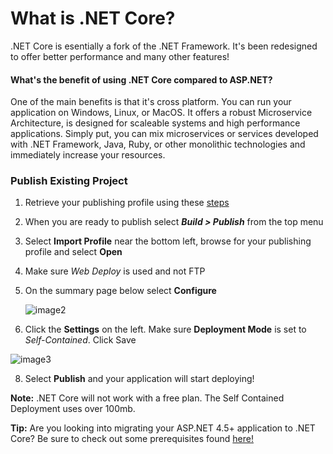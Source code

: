 # What is .NET Core?
.NET Core is esentially a fork of the .NET Framework. It's been redesigned to offer better performance and many other features!

#### What's the benefit of using .NET Core compared to ASP.NET?
One of the main benefits is that it's cross platform. You can run your application on Windows, Linux, or MacOS.
It offers a robust Microservice Architecture, is designed for scaleable systems and high performance applications. Simply put, you can mix microservices or services developed with .NET Framework, Java, Ruby, or other monolithic technologies and immediately increase your resources.

### Publish Existing Project
1. Retrieve your publishing profile using these [steps](https://www.gearhost.com/documentation/how-to-publish-your-app-from-visual-studio)

2. When you are ready to publish select ***Build > Publish*** from the top menu



1. Select **Import Profile** near the bottom left, browse for your publishing profile and select **Open**

2. Make sure *Web Deploy* is used and not FTP

3. On the summary page below select **Configure**

   ![image2](https://github.com/GearHost/Docs/blob/master/Images/net-core-step-1.png)

4. Click the **Settings** on the left. Make sure **Deployment Mode** is set to *Self-Contained*. Click Save

![image3](https://github.com/GearHost/Docs/blob/master/Images/net-core-step-2.png)


8. Select **Publish** and your application will start deploying!

**Note:** .NET Core will not work with a free plan. The Self Contained Deployment uses over 100mb.


**Tip:** Are you looking into migrating your ASP.NET 4.5+ application to .NET Core? Be sure to check out some prerequisites found [here!](https://docs.microsoft.com/en-us/dotnet/standard/choosing-core-framework-server)